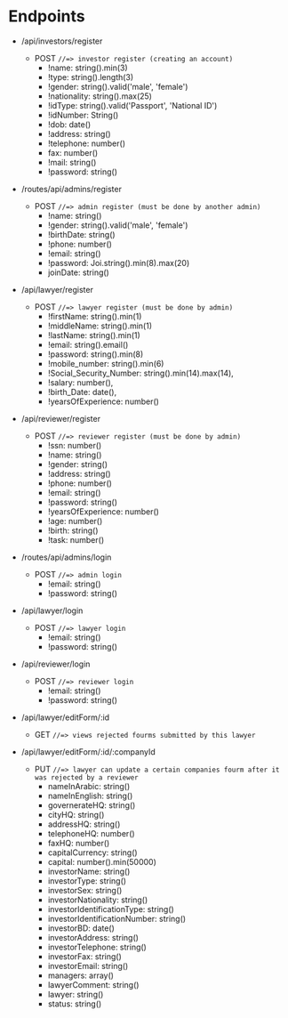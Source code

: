 
# Endpoints

- /api/investors/register
    - POST `//=> investor register (creating an account)`
        - !name: string().min(3)
        - !type: string().length(3)
        - !gender: string().valid('male', 'female')
        - !nationality: string().max(25)
        - !idType: string().valid('Passport', 'National ID')
        - !idNumber: String()
        - !dob: date()
        - !address: string()
        - !telephone: number()
        - fax: number()
        - !mail: string()
        - !password: string()

- /routes/api/admins/register
    - POST `//=> admin register (must be done by another admin)`
        - !name: string()
        - !gender: string().valid('male', 'female')
        - !birthDate: string()
        - !phone: number()
        - !email: string()
        - !password: Joi.string().min(8).max(20)
        - joinDate: string()

- /api/lawyer/register
    - POST `//=> lawyer register (must be done by admin)`
        - !firstName: string().min(1)
        - !middleName: string().min(1)
        - !lastName: string().min(1)
        - !email: string().email()
        - !password: string().min(8)
        - !mobile_number: string().min(6)
        - !Social_Security_Number: string().min(14).max(14),
        - !salary: number(),
        - !birth_Date: date(),
        - !yearsOfExperience: number()

- /api/reviewer/register
    - POST `//=> reviewer register (must be done by admin)`
        - !ssn: number()
        - !name: string()
        - !gender: string()
        - !address: string()
        - !phone: number()
        - !email: string()
        - !password: string()
        - !yearsOfExperience: number()
        - !age: number()
        - !birth: string()
        - !task: number()

- /routes/api/admins/login
    - POST `//=> admin login `
        - !email: string()
        - !password: string()

- /api/lawyer/login
    - POST `//=> lawyer login `
        - !email: string()
        - !password: string()


- /api/reviewer/login
    - POST `//=> reviewer login `
        - !email: string()
        - !password: string()

 - /api/lawyer/editForm/:id
    - GET `//=> views rejected fourms submitted by this lawyer `

 - /api/lawyer/editForm/:id/:companyId
    - PUT `//=> lawyer can update a certain companies fourm after it was rejected by a reviewer `
	    - nameInArabic: string()
        - nameInEnglish: string()
        - governerateHQ: string()
        - cityHQ: string()
        - addressHQ: string()
        - telephoneHQ: number()
        - faxHQ: number()
        - capitalCurrency: string()
        - capital: number().min(50000)
        - investorName: string()
        - investorType: string()
        - investorSex: string()
        - investorNationality: string()
        - investorIdentificationType: string()
        - investorIdentificationNumber: string()
        - investorBD: date()
        - investorAddress: string()
        - investorTelephone: string()
        - investorFax: string()
        - investorEmail: string()
        - managers: array()
        - lawyerComment: string()
        - lawyer: string()
        - status: string()